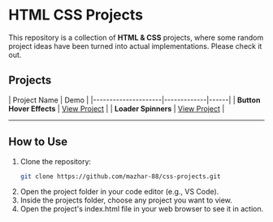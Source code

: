 # HTML CSS Projects

This repository is a collection of **HTML & CSS** projects, where some random project ideas have been turned into actual implementations. Please check it out.

## Projects

| Project Name        | Demo |
|---------------------|-------------|------|
| **Button Hover Effects** | [View Project](projects/button-hover/index.html) |
| **Loader Spinners** | [View Project](projects/loader-spinner/index.html) |

---

## How to Use
1. Clone the repository:
   ```bash
   git clone https://github.com/mazhar-88/css-projects.git
2. Open the project folder in your code editor (e.g., VS Code).
3. Inside the projects folder, choose any project you want to view.
4. Open the project's index.html file in your web browser to see it in action.
